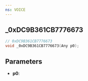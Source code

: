 ```yaml
---
ns: VOICE
---
```

## _0xDC9B361CB7776673

```c
// 0xDC9B361CB7776673
void _0xDC9B361CB7776673(Any p0);
```

## Parameters
* **p0**:
